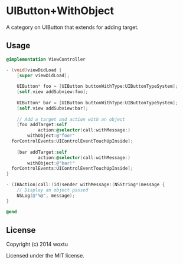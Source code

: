 # UIButton+WithObject

A category on UIButton that extends for adding target.

## Usage

```objectivec
@implementation ViewController

- (void)viewDidLoad {
    [super viewDidLoad];
    
    UIButton* foo = [UIButton buttonWithType:UIButtonTypeSystem];
    [self.view addSubview:foo];
    
    UIButton* bar = [UIButton buttonWithType:UIButtonTypeSystem];
    [self.view addSubview:bar];
    
    // Add a target and action with an object
    [foo addTarget:self
            action:@selector(call:withMessage:)
        withObject:@"foo!"
  forControlEvents:UIControlEventTouchUpInside];
    
    [bar addTarget:self
            action:@selector(call:withMessage:)
        withObject:@"bar!"
  forControlEvents:UIControlEventTouchUpInside];
}

- (IBAction)call:(id)sender withMessage:(NSString*)message {
    // Display an object passed
    NSLog(@"%@", message);
}

@end
```

## License
Copyright (c) 2014 woxtu

Licensed under the MIT license.
